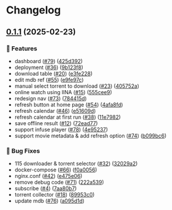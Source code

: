 # Changelog

## [0.1.1](https://github.com/lyqingye/bangumi-rs/compare/web-v0.1.0...web-v0.1.1) (2025-02-23)


### 🚀 Features

* dashboard ([#79](https://github.com/lyqingye/bangumi-rs/issues/79)) ([425d392](https://github.com/lyqingye/bangumi-rs/commit/425d39271c6fed2c14b01d19498e64f4f972ef65))
* deployment  ([#36](https://github.com/lyqingye/bangumi-rs/issues/36)) ([9b123f8](https://github.com/lyqingye/bangumi-rs/commit/9b123f81ccda62d4758f4162c54ccd29d7d1e1b8))
* download table ([#20](https://github.com/lyqingye/bangumi-rs/issues/20)) ([e3fe228](https://github.com/lyqingye/bangumi-rs/commit/e3fe228a6dafbd154b49a0cf5b2178d7ad923ae4))
* edit mdb ref ([#55](https://github.com/lyqingye/bangumi-rs/issues/55)) ([e9fe97c](https://github.com/lyqingye/bangumi-rs/commit/e9fe97cb2c37e0efe2d84debb117617899d51550))
* manual select torrent to download ([#23](https://github.com/lyqingye/bangumi-rs/issues/23)) ([405752a](https://github.com/lyqingye/bangumi-rs/commit/405752a57f899344ae1eaf66ea140716ef014060))
* online watch using IINA ([#15](https://github.com/lyqingye/bangumi-rs/issues/15)) ([555cee9](https://github.com/lyqingye/bangumi-rs/commit/555cee9dc802a809dc779d50016c3d60de72d2a6))
* redesign nav ([#73](https://github.com/lyqingye/bangumi-rs/issues/73)) ([784415d](https://github.com/lyqingye/bangumi-rs/commit/784415d00a1673675fa69f6be333ea57634fb2d6))
* refresh button at home page ([#54](https://github.com/lyqingye/bangumi-rs/issues/54)) ([4afa8fd](https://github.com/lyqingye/bangumi-rs/commit/4afa8fdd02787339503f95a0d722a2a69f5034bc))
* refresh calendar ([#46](https://github.com/lyqingye/bangumi-rs/issues/46)) ([e51609d](https://github.com/lyqingye/bangumi-rs/commit/e51609d299756e8434f22a0432491fc769afb8fd))
* refresh calendar at first run ([#38](https://github.com/lyqingye/bangumi-rs/issues/38)) ([11e7982](https://github.com/lyqingye/bangumi-rs/commit/11e7982dc721f5cd4a9fad89445da476f2ba1194))
* save offline result ([#12](https://github.com/lyqingye/bangumi-rs/issues/12)) ([72ead77](https://github.com/lyqingye/bangumi-rs/commit/72ead779a569319c2d969214549178bbb035e5cc))
* support infuse player ([#78](https://github.com/lyqingye/bangumi-rs/issues/78)) ([4e95237](https://github.com/lyqingye/bangumi-rs/commit/4e952374b60ee7de5b973d3dc9a023510426bc4a))
* support movie metadata & add refresh option ([#74](https://github.com/lyqingye/bangumi-rs/issues/74)) ([b099bc6](https://github.com/lyqingye/bangumi-rs/commit/b099bc631e24bc24e76a9daba3fc671267162533))


### 🐛 Bug Fixes

* 115 downloader & torrent selector ([#32](https://github.com/lyqingye/bangumi-rs/issues/32)) ([32029a2](https://github.com/lyqingye/bangumi-rs/commit/32029a2618afbc6305fcde96cab11447b8e71aff))
* docker-compose ([#66](https://github.com/lyqingye/bangumi-rs/issues/66)) ([f0a0056](https://github.com/lyqingye/bangumi-rs/commit/f0a005646c40c4e5d3e964c2848196496c22c7c0))
* nginx.conf ([#42](https://github.com/lyqingye/bangumi-rs/issues/42)) ([e475e06](https://github.com/lyqingye/bangumi-rs/commit/e475e06b7fe0335a7e52c7029ce089c45af37bea))
* remove debug code ([#71](https://github.com/lyqingye/bangumi-rs/issues/71)) ([222a539](https://github.com/lyqingye/bangumi-rs/commit/222a5395c464367d9cf326043cbebe04afe6592f))
* subscribe ([#4](https://github.com/lyqingye/bangumi-rs/issues/4)) ([7aa80b7](https://github.com/lyqingye/bangumi-rs/commit/7aa80b70847e1658eec632193daabfb627a403c7))
* torrent collector ([#18](https://github.com/lyqingye/bangumi-rs/issues/18)) ([89953c0](https://github.com/lyqingye/bangumi-rs/commit/89953c019cb57b3a7e11d5779b643b959e99c434))
* update mdb ([#76](https://github.com/lyqingye/bangumi-rs/issues/76)) ([a095d1d](https://github.com/lyqingye/bangumi-rs/commit/a095d1d17df5dcf5f07b5f10c7ef861f1590f58b))
